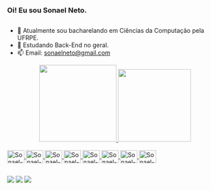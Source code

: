 ### Oi! Eu sou Sonael Neto.
##

- 🔭 Atualmente sou bacharelando em Ciências da Computação pela UFRPE.
- 🌱 Estudando Back-End no geral.
- 📫 Email: sonaelneto@gmail.com

<div align="center">
  <a href="https://github.com/Sonael">
  <img height="180em" src="https://github-readme-stats.vercel.app/api?username=Sonael&show_icons=true&theme=merko&include_all_commits=true&count_private=true"/>
  <img height="170em" src="https://github-readme-stats.vercel.app/api/top-langs/?username=Sonael&layout=compact&langs_count=7&theme=merko"/>
</div>
  
<div style="display: inline_block"><br>
  <img align="center" alt="Sonael-Spring" height="30" width="40" src="https://cdn.jsdelivr.net/gh/devicons/devicon/icons/spring/spring-original.svg">
  <img align="center" alt="Sonael-Java" height="30" width="40" src="https://cdn.jsdelivr.net/gh/devicons/devicon/icons/java/java-original.svg">
  <img align="center" alt="Sonael-Python" height="30" width="40" src="https://cdn.jsdelivr.net/gh/devicons/devicon/icons/python/python-original.svg">
  <img align="center" alt="Sonael-HTML" height="30" width="40" src="https://cdn.jsdelivr.net/gh/devicons/devicon/icons/html5/html5-original.svg">
  <img align="center" alt="Sonael-CSS" height="30" width="40" src="https://cdn.jsdelivr.net/gh/devicons/devicon/icons/css3/css3-original.svg">
  <img align="center" alt="Sonael-DotNet" height="30" width="40" src="https://cdn.jsdelivr.net/gh/devicons/devicon/icons/dot-net/dot-net-plain.svg">
  <img align="center" alt="Sonael-Csharp" height="30" width="40" src="https://cdn.jsdelivr.net/gh/devicons/devicon/icons/csharp/csharp-original.svg">
  <img align="center" alt="Sonael-R" height="30" width="40" src="https://cdn.jsdelivr.net/gh/devicons/devicon/icons/r/r-original.svg">
  
</div>
  
  ##
  
  
 <div>
  <a href="https://www.instagram.com/sonaelneto/" target="_blank"><img src="https://img.shields.io/badge/-Instagram-%23E4405F?style=for-the-badge&logo=instagram&logoColor=white" target="_blank"></a>
  <a href = "mailto:sonaelneto@gmail.com"><img src="https://img.shields.io/badge/-Gmail-%23333?style=for-the-badge&logo=gmail&logoColor=white" target="_blank"></a>
  <a href="https://www.linkedin.com/in/sonael-neto-9158351b6" target="_blank"><img src="https://img.shields.io/badge/-LinkedIn-%230077B5?style=for-the-badge&logo=linkedin&logoColor=white" target="_blank"></a> 
 
   
 </div>
